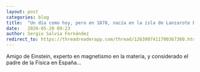 ```yaml
---
layout: post
categories: blog
title:  "Un día como hoy, pero en 1878, nacía en la isla de Lanzarote Blas Cabrera Felipe"
date:   2020-05-20 09:23
author: Sergio Salvía Fernández
redirect_to: https://threadreaderapp.com/thread/1263007411700367360.html
---
```


  Amigo de Einstein, experto en magnetismo en la materia, y considerado el padre de la Física en España...

